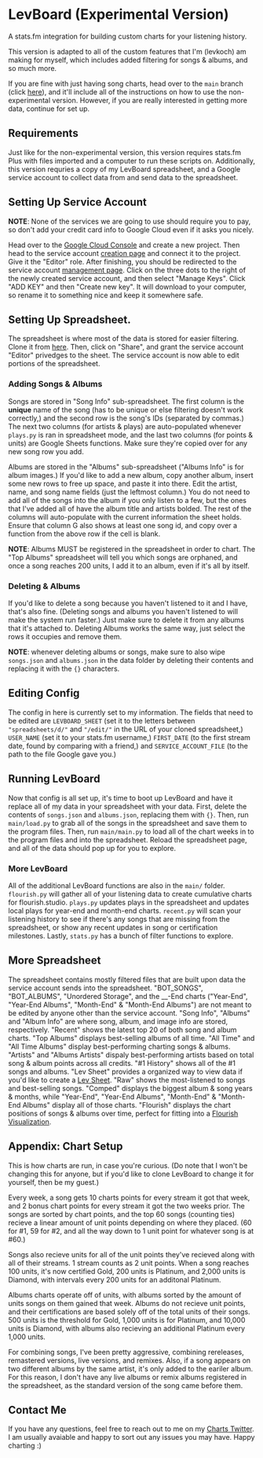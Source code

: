 # LevBoard (Experimental Version)
A stats.fm integration for building custom charts for your listening history. 

This version is adapted to all of the custom features that I'm (levkoch) am making for myself, which includes added filtering for songs & albums, and so much more.

If you are fine with just having song charts, head over to the `main` branch (click [here](https://github.com/levkoch/levboard/)), and it'll include all of the instructions on how to use the non-experimental version. However, if you are really interested in getting more data, continue for set up.

## Requirements
Just like for the non-experimental version, this version requires stats.fm Plus with files imported and a computer to run these scripts on. Additionally, this version requries a copy of my LevBoard spreadsheet, and a Google service account to collect data from and send data to the spreadsheet.

## Setting Up Service Account
**NOTE**: None of the services we are going to use should require you to pay, so don't add your credit card info to Google Cloud even if it asks you nicely.

Head over to the [Google Cloud Console](https://console.cloud.google.com/) and create a new project. Then head to the service account [creation page](https://console.cloud.google.com/iam-admin/serviceaccounts/create) and connect it to the project. Give it the "Editor" role. After finishing, you should be redirected to the service account [management page](https://console.cloud.google.com/iam-admin/serviceaccounts). Click on the three dots to the right of the newly created service account, and then select "Manage Keys". Click "ADD KEY" and then "Create new key". It will download to your computer, so rename it to something nice and keep it somewhere safe. 

## Setting Up Spreadsheet.
The spreadsheet is where most of the data is stored for easier filtering. Clone it from [here](https://docs.google.com/spreadsheets/d/1_KNcoT92nfgQCRqLH7Iz4ZSxy9hxCd8ll0Hzn9hscqk/copy). Then, click on "Share", and grant the service account "Editor" privedges to the sheet. The service account is now able to edit portions of the spreadsheet.

### Adding Songs & Albums
Songs are stored in "Song Info" sub-spreadsheet. The first column is the **unique** name of the song (has to be unique or else filtering doesn't work correctly,) and the second row is the song's IDs (separated by commas.) The next two columns (for artists & plays) are auto-populated whenever `plays.py` is ran in spreadsheet mode, and the last two columns (for points & units) are Google Sheets functions. Make sure they're copied over for any new song row you add.

Albums are stored in the "Albums" sub-spreadsheet ("Albums Info" is for album images.) If you'd like to add a new album, copy another album, insert some new rows to free up space, and paste it into there. Edit the artist, name, and song name fields (just the leftmost column.) You do not need to add all of the songs into the album if you only listen to a few, but the ones that I've added all of have the album title and artists bolded. The rest of the columns will auto-populate with the current information the sheet holds. Ensure that column G also shows at least one song id, and copy over a function from the above row if the cell is blank.

**NOTE**: Albums MUST be registered in the spreadsheet in order to chart. The "Top Albums" spreadsheet will tell you which songs are orphaned, and once a song reaches 200 units, I add it to an album, even if it's all by itself.

### Deleting & Albums
If you'd like to delete a song because you haven't listened to it and I have, that's also fine. (Deleting songs and albums you haven't listened to will make the system run faster.) Just make sure to delete it from any albums that it's attached to. Deleting Albums works the same way, just select the rows it occupies and remove them. 

**NOTE**: whenever deleting albums or songs, make sure to also wipe `songs.json` and `albums.json` in the data folder by deleting their contents and replacing it with the `{}` characters.

## Editing Config
The config in here is currently set to my information. The fields that need to be edited are `LEVBOARD_SHEET` (set it to the letters between `"spreadsheets/d/"` and `"/edit/"` in the URL of your cloned spreadsheet,) `USER_NAME` (set it to your stats.fm username,) `FIRST_DATE` (to the first stream date, found by comparing with a friend,) and `SERVICE_ACCOUNT_FILE` (to the path to the file Google gave you.)

## Running LevBoard
Now that config is all set up, it's time to boot up LevBoard and have it replace all of my data in your spreadsheet with your data. First, delete the contents of `songs.json` and `albums.json`, replacing them with `{}`. Then, run `main/load.py` to grab all of the songs in the spreadsheet and save them to the program files. Then, run `main/main.py` to load all of the chart weeks in to the program files and into the spreadsheet. Reload the spreadsheet page, and all of the data should pop up for you to explore.

### More LevBoard
All of the additional LevBoard functions are also in the `main/` folder. `flourish.py` will gather all of your listening data to create cumulative charts for flourish.studio. `plays.py` updates plays in the spreadsheet and updates local plays for year-end and month-end charts. `recent.py` will scan your listening history to see if there's any songs that are missing from the spreadsheet, or show any recent updates in song or certification milestones. Lastly, `stats.py` has a bunch of filter functions to explore.

## More Spreadsheet
The spreadsheet contains mostly filtered files that are built upon data the service account sends into the spreadsheet. "BOT_SONGS", "BOT_ALBUMS", "Unordered Storage", and the __-End charts ("Year-End", "Year-End Albums", "Month-End" & "Month-End Albums") are not meant to be edited by anyone other than the service account. "Song Info", "Albums" and "Album Info" are where song, album, and image info are stored, respectively. "Recent" shows the latest top 20 of both song and album charts. "Top Albums" displays best-selling albums of all time. "All Time" and "All Time Albums" display best-performing charting songs & albums. "Artists" and "Albums Artists" dispaly best-performing artists based on total song & album points across all credits. "#1 History" shows all of the #1 songs and albums. "Lev Sheet" provides a organized way to view data if you'd like to create a [Lev Sheet](https://www.figma.com/community/file/1215752424822996037/levboard-lev-sheet). "Raw" shows the most-listened to songs and best-selling songs. "Comped" displays the biggest album & song years & months, while "Year-End", "Year-End Albums", "Month-End" & "Month-End Albums" display all of those charts. "Flourish" displays the chart positions of songs & albums over time, perfect for fitting into a [Flourish Visualization](https://flourish.studio).

## Appendix: Chart Setup
This is how charts are run, in case you're curious. (Do note that I won't be changing this for anyone, but if you'd like to clone LevBoard to change it for yourself, then be my guest.) 

Every week, a song gets 10 charts points for every stream it got that week, and 2 bonus chart points for every stream it got the two weeks prior. The songs are sorted by chart points, and the top 60 songs (counting ties) recieve a linear amount of unit points depending on where they placed. (60 for #1, 59 for #2, and all the way down to 1 unit point for whatever song is at #60.)

Songs also recieve units for all of the unit points they've recieved along with all of their streams. 1 stream counts as 2 unit points. When a song reaches 100 units, it's now certified Gold, 200 units is Platinum, and 2,000 units is Diamond, with intervals every 200 units for an additonal Platinum.

Albums charts operate off of units, with albums sorted by the amount of units songs on them gained that week. Albums do not recieve unit points, and their certifications are based solely off of the total units of their songs. 500 units is the threshold for Gold, 1,000 units is for Platinum, and 10,000 units is Diamond, with albums also recieving an additional Platinum every 1,000 units.

For combining songs, I've been pretty aggressive, combining rereleases, remastered versions, live versions, and remixes. Also, if a song appears on two different albums by the same artist, it's only added to the eariler album. For this reason, I don't have any live albums or remix albums registered in the spreadsheet, as the standard version of the song came before them.

## Contact Me
If you have any questions, feel free to reach out to me on my [Charts Twitter](https://twitter.com/levboard). I am usually avaiable and happy to sort out any issues you may have. Happy charting :) 